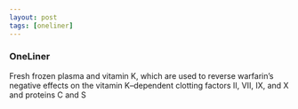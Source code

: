```yaml
---
layout: post
tags: [oneliner]
---
```



### OneLiner

Fresh frozen plasma and vitamin K, which are used to reverse warfarin’s negative effects on the vitamin K–dependent clotting factors II, VII, IX, and X and proteins C and S
